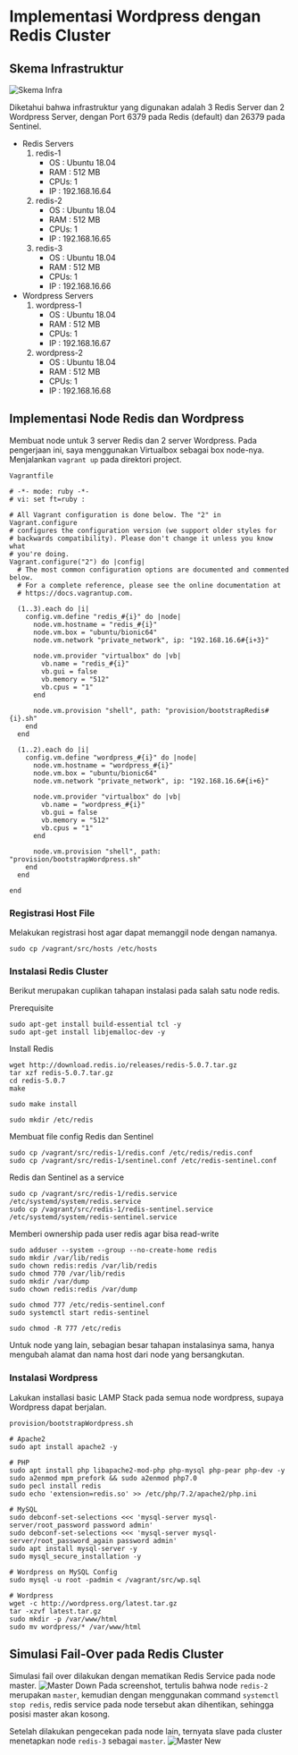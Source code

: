 # Implementasi Wordpress dengan Redis Cluster

## Skema Infrastruktur

![Skema Infra](img/skema.jpg)

Diketahui bahwa infrastruktur yang digunakan adalah 3 Redis Server dan 2 Wordpress Server, dengan Port 6379 pada Redis (default) dan 26379 pada Sentinel.

- Redis Servers
    1. redis-1
        - OS  : Ubuntu 18.04
        - RAM : 512 MB
        - CPUs: 1
        - IP  : 192.168.16.64
    2. redis-2
        - OS  : Ubuntu 18.04
        - RAM : 512 MB
        - CPUs: 1
        - IP  : 192.168.16.65
    3. redis-3
        - OS  : Ubuntu 18.04
        - RAM : 512 MB
        - CPUs: 1
        - IP  : 192.168.16.66
- Wordpress Servers
    1. wordpress-1
        - OS  : Ubuntu 18.04
        - RAM : 512 MB
        - CPUs: 1
        - IP  : 192.168.16.67
    2. wordpress-2
        - OS  : Ubuntu 18.04
        - RAM : 512 MB
        - CPUs: 1
        - IP  : 192.168.16.68

## Implementasi Node Redis dan Wordpress
Membuat node untuk 3 server Redis dan 2 server Wordpress. Pada pengerjaan ini, saya menggunakan Virtualbox sebagai box node-nya.
Menjalankan `vagrant up` pada direktori project.

`Vagrantfile`
```
# -*- mode: ruby -*-
# vi: set ft=ruby :

# All Vagrant configuration is done below. The "2" in Vagrant.configure
# configures the configuration version (we support older styles for
# backwards compatibility). Please don't change it unless you know what
# you're doing.
Vagrant.configure("2") do |config|
  # The most common configuration options are documented and commented below.
  # For a complete reference, please see the online documentation at
  # https://docs.vagrantup.com.

  (1..3).each do |i|
    config.vm.define "redis_#{i}" do |node|
      node.vm.hostname = "redis_#{i}"
      node.vm.box = "ubuntu/bionic64"
      node.vm.network "private_network", ip: "192.168.16.6#{i+3}"
      
      node.vm.provider "virtualbox" do |vb|
        vb.name = "redis_#{i}"
        vb.gui = false
        vb.memory = "512"
        vb.cpus = "1"
      end
      
      node.vm.provision "shell", path: "provision/bootstrapRedis#{i}.sh"
    end
  end

  (1..2).each do |i|
    config.vm.define "wordpress_#{i}" do |node|
      node.vm.hostname = "wordpress_#{i}"
      node.vm.box = "ubuntu/bionic64"
      node.vm.network "private_network", ip: "192.168.16.6#{i+6}"
      
      node.vm.provider "virtualbox" do |vb|
        vb.name = "wordpress_#{i}"
        vb.gui = false
        vb.memory = "512"
        vb.cpus = "1"
      end
      
      node.vm.provision "shell", path: "provision/bootstrapWordpress.sh"
    end
  end

end
```
### Registrasi Host File
Melakukan registrasi host agar dapat memanggil node dengan namanya.
```
sudo cp /vagrant/src/hosts /etc/hosts
```

### Instalasi Redis Cluster

Berikut merupakan cuplikan tahapan instalasi pada salah satu node redis.

Prerequisite
```
sudo apt-get install build-essential tcl -y
sudo apt-get install libjemalloc-dev -y
```

Install Redis
```
wget http://download.redis.io/releases/redis-5.0.7.tar.gz
tar xzf redis-5.0.7.tar.gz
cd redis-5.0.7
make

sudo make install

sudo mkdir /etc/redis
```
Membuat file config Redis dan Sentinel
```
sudo cp /vagrant/src/redis-1/redis.conf /etc/redis/redis.conf
sudo cp /vagrant/src/redis-1/sentinel.conf /etc/redis-sentinel.conf
```
Redis dan Sentinel as a service
```
sudo cp /vagrant/src/redis-1/redis.service /etc/systemd/system/redis.service
sudo cp /vagrant/src/redis-1/redis-sentinel.service /etc/systemd/system/redis-sentinel.service
```
Memberi ownership pada user redis agar bisa read-write
```
sudo adduser --system --group --no-create-home redis
sudo mkdir /var/lib/redis
sudo chown redis:redis /var/lib/redis
sudo chmod 770 /var/lib/redis
sudo mkdir /var/dump
sudo chown redis:redis /var/dump

sudo chmod 777 /etc/redis-sentinel.conf
sudo systemctl start redis-sentinel

sudo chmod -R 777 /etc/redis
```

Untuk node yang lain, sebagian besar tahapan instalasinya sama, hanya mengubah alamat dan nama host dari node yang bersangkutan.

### Instalasi Wordpress
Lakukan installasi basic LAMP Stack pada semua node wordpress, supaya Wordpress dapat berjalan.

`provision/bootstrapWordpress.sh`
```
# Apache2
sudo apt install apache2 -y

# PHP
sudo apt install php libapache2-mod-php php-mysql php-pear php-dev -y
sudo a2enmod mpm_prefork && sudo a2enmod php7.0
sudo pecl install redis
sudo echo 'extension=redis.so' >> /etc/php/7.2/apache2/php.ini

# MySQL
sudo debconf-set-selections <<< 'mysql-server mysql-server/root_password password admin'
sudo debconf-set-selections <<< 'mysql-server mysql-server/root_password_again password admin'
sudo apt install mysql-server -y
sudo mysql_secure_installation -y

# Wordpress on MySQL Config
sudo mysql -u root -padmin < /vagrant/src/wp.sql

# Wordpress
wget -c http://wordpress.org/latest.tar.gz
tar -xzvf latest.tar.gz
sudo mkdir -p /var/www/html
sudo mv wordpress/* /var/www/html
```


## Simulasi Fail-Over pada Redis Cluster
Simulasi fail over dilakukan dengan mematikan Redis Service pada node master.
![Master Down](img/redis-failover-1.JPG)
Pada screenshot, tertulis bahwa node `redis-2` merupakan `master`, kemudian dengan menggunakan command `systemctl stop redis`, redis service pada node tersebut akan dihentikan, sehingga posisi master akan kosong.

Setelah dilakukan pengecekan pada node lain, ternyata slave pada cluster menetapkan node `redis-3` sebagai `master`.
![Master New](img/redis-failover-2.JPG)